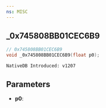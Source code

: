 ```yaml
---
ns: MISC
---
```

## _0x745808BB01CEC6B9

```c
// 0x745808BB01CEC6B9
void _0x745808BB01CEC6B9(float p0);
```

```
NativeDB Introduced: v1207
```

## Parameters
* **p0**:
